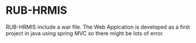 # RUB-HRMIS
RUB-HRMIS include a war file. The Web Applcation is developed as a first project in java using spring MVC so there might be lots of error.
